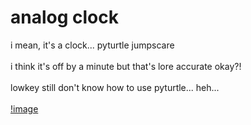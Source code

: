 # analog clock

i mean, it's a clock... pyturtle jumpscare
</br>
</br>
i think it's off by a minute but that's lore accurate okay?!
</br>
</br>
lowkey still don't know how to use pyturtle... heh...
</br>
</br>
[!image](./__project_image__/image.png)
